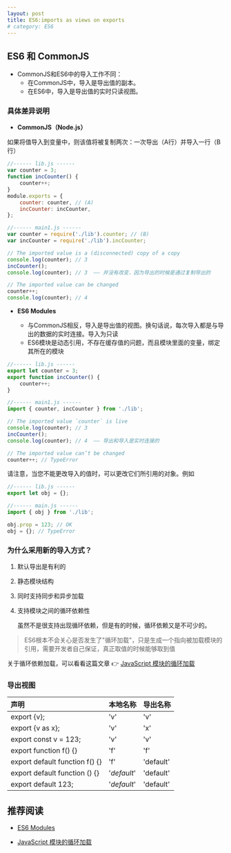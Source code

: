 ```yaml
---
layout: post
title: ES6:imports as views on exports
# category: ES6
--- 
```


## ES6 和 CommonJS 

- CommonJS和ES6中的导入工作不同：
    + 在CommonJS中，导入是导出值的副本。
    + 在ES6中，导入是导出值的实时只读视图。

### 具体差异说明

- **CommonJS（Node.js）**

如果将值导入到变量中，则该值将被复制两次：一次导出（A行）并导入一行（B行）

```js
//------ lib.js ------
var counter = 3;
function incCounter() {
    counter++;
}
module.exports = {
    counter: counter, // (A)
    incCounter: incCounter,
};

//------ main1.js ------
var counter = require('./lib').counter; // (B)
var incCounter = require('./lib').incCounter;

// The imported value is a (disconnected) copy of a copy
console.log(counter); // 3
incCounter();
console.log(counter); // 3  —— 并没有改变，因为导出的时候是通过复制导出的

// The imported value can be changed
counter++;
console.log(counter); // 4
```

- **ES6 Modules**

    + 与CommonJS相反，导入是导出值的视图。换句话说，每次导入都是与导出的数据的实时连接。导入为只读
    + ES6模块是动态引用，不存在缓存值的问题，而且模块里面的变量，绑定其所在的模块

```js
//------ lib.js ------
export let counter = 3;
export function incCounter() {
    counter++;
}

//------ main1.js ------
import { counter, incCounter } from './lib';

// The imported value `counter` is live
console.log(counter); // 3
incCounter();
console.log(counter); // 4  —— 导出和导入是实时连接的

// The imported value can’t be changed
counter++; // TypeError
```


请注意，当您不能更改导入的值时，可以更改它们所引用的对象。例如

```js
//------ lib.js ------
export let obj = {};

//------ main.js ------
import { obj } from './lib';

obj.prop = 123; // OK
obj = {}; // TypeError
```

### 为什么采用新的导入方式？

1. 默认导出是有利的
2. 静态模块结构
3. 同时支持同步和异步加载
4. 支持模块之间的循环依赖性

    虽然不是很支持出现循环依赖，但是有的时候，循环依赖又是不可少的。
    
> ES6根本不会关心是否发生了"循环加载"，只是生成一个指向被加载模块的引用，需要开发者自己保证，真正取值的时候能够取到值

关于循环依赖加载，可以看看这篇文章 👉 [JavaScript 模块的循环加载](ttp://www.ruanyifeng.com/blog/2015/11/circular-dependency.html)

### 导出视图


|声明	|  本地名称  |导出名称|
|:---|:---|:---|
| export  {v};  |	'v' |'v'|
| export  {v as x};	|   'v' |   'x'|
| export  const v = 123;    |'v'    |   'v'|
| export  function f() {}   |'f'   |  'f'|
| export  default function f() {}   |   'f' |	'default'|
| export  default function () {}  | '*default*' |'default'|
| export  default 123;  |	'*default*'     |   'default'|






## 推荐阅读

- [ES6 Modules](http://exploringjs.com/es6/ch_modules.html#sec_imports-as-views-on-exports)

- [JavaScript 模块的循环加载](ttp://www.ruanyifeng.com/blog/2015/11/circular-dependency.html)